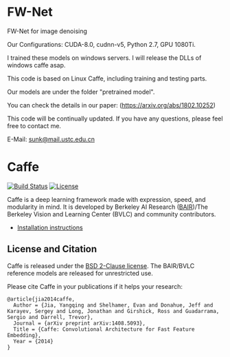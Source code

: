 # FW-Net
FW-Net for image denoising

Our Configurations: CUDA-8.0, cudnn-v5, Python 2.7, GPU 1080Ti.

I trained these models on windows servers. I will release the DLLs of windows caffe asap.

This code is based on Linux Caffe, including training and testing parts.

Our models are under the folder "pretrained model".

You can check the details in our paper: (https://arxiv.org/abs/1802.10252)

This code will be continually updated.
If you have any questions, please feel free to contact me.

E-Mail: sunk@mail.ustc.edu.cn

# Caffe

[![Build Status](https://travis-ci.org/BVLC/caffe.svg?branch=master)](https://travis-ci.org/BVLC/caffe)
[![License](https://img.shields.io/badge/license-BSD-blue.svg)](LICENSE)

Caffe is a deep learning framework made with expression, speed, and modularity in mind.
It is developed by Berkeley AI Research ([BAIR](http://bair.berkeley.edu))/The Berkeley Vision and Learning Center (BVLC) and community contributors.

- [Installation instructions](http://caffe.berkeleyvision.org/installation.html)

## License and Citation

Caffe is released under the [BSD 2-Clause license](https://github.com/BVLC/caffe/blob/master/LICENSE).
The BAIR/BVLC reference models are released for unrestricted use.

Please cite Caffe in your publications if it helps your research:

    @article{jia2014caffe,
      Author = {Jia, Yangqing and Shelhamer, Evan and Donahue, Jeff and Karayev, Sergey and Long, Jonathan and Girshick, Ross and Guadarrama, Sergio and Darrell, Trevor},
      Journal = {arXiv preprint arXiv:1408.5093},
      Title = {Caffe: Convolutional Architecture for Fast Feature Embedding},
      Year = {2014}
    }

